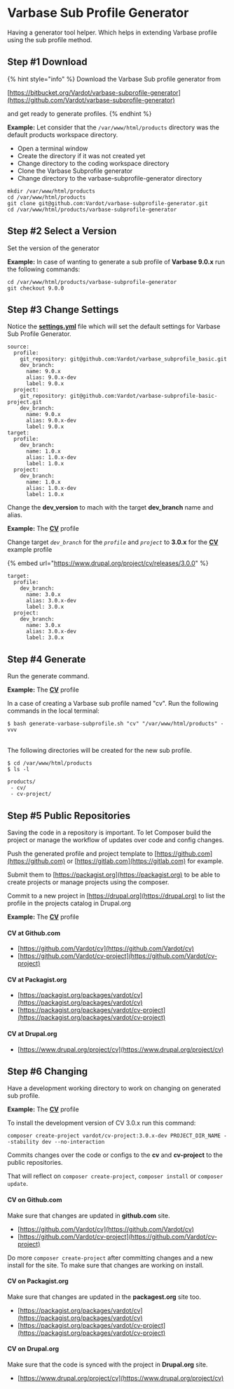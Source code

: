 # Varbase Sub Profile Generator

Having a generator tool helper. Which helps in extending Varbase profile using the sub profile method.

## Step #1 Download

{% hint style="info" %}
Download the Varbase Sub profile generator from

[https://bitbucket.org/Vardot/varbase-subprofile-generator](https://github.com/Vardot/varbase-subprofile-generator)

and get ready to generate profiles.
{% endhint %}

**Example:** Let consider that the `/var/www/html/products` directory was the default products workspace directory.

* Open a terminal window
* Create the directory if it was not created yet
* Change directory to the coding workspace directory
* Clone the Varbase Subprofile generator
* Change directory to the varbase-subprofile-generator directory

```
mkdir /var/www/html/products
cd /var/www/html/products
git clone git@github.com:Vardot/varbase-subprofile-generator.git
cd /var/www/html/products/varbase-subprofile-generator
```

## Step #2 Select a Version

Set the version of the generator

**Example:** In case of wanting to generate a sub profile of **Varbase 9.0.x** run the following commands:

```
cd /var/www/html/products/varbase-subprofile-generator
git checkout 9.0.0
```

## Step #3 Change Settings

Notice the [**settings.yml**](https://github.com/Vardot/varbase-subprofile-generator/blob/9.0.x/settings.yml) file which will set the default settings for Varbase Sub Profile Generator.

```
source:
  profile:
    git_repository: git@github.com:Vardot/varbase_subprofile_basic.git
    dev_branch:
      name: 9.0.x
      alias: 9.0.x-dev
      label: 9.0.x
  project:
    git_repository: git@github.com:Vardot/varbase-subprofile-basic-project.git
    dev_branch:
      name: 9.0.x
      alias: 9.0.x-dev
      label: 9.0.x
target:
  profile:
    dev_branch:
      name: 1.0.x
      alias: 1.0.x-dev
      label: 1.0.x
  project:
    dev_branch:
      name: 1.0.x
      alias: 1.0.x-dev
      label: 1.0.x
```

Change the **dev\_version** to mach with the target **dev\_branch** name and alias.

**Example:** The [**CV**](https://www.drupal.org/project/cv) profile

Change target _`dev_branch`_ for the _`profile`_ and _`project`_ to **3.0.x** for the [**CV**](https://www.drupal.org/project/cv) example profile

{% embed url="https://www.drupal.org/project/cv/releases/3.0.0" %}

```
target:
  profile:
    dev_branch:
      name: 3.0.x
      alias: 3.0.x-dev
      label: 3.0.x
  project:
    dev_branch:
      name: 3.0.x
      alias: 3.0.x-dev
      label: 3.0.x
```

## Step #4 Generate

Run the generate command.

**Example:** The [**CV**](https://www.drupal.org/project/cv) profile

In a case of creating a Varbase sub profile named "cv". Run the following commands in the local terminal:

```
$ bash generate-varbase-subprofile.sh "cv" "/var/www/html/products" -vvv
```

\
The following directories will be created for the new sub profile.

```
$ cd /var/www/html/products
$ ls -l

products/
 - cv/
 - cv-project/
```

## Step #5 Public Repositories

Saving the code in a repository is important. To let Composer build the project or manage the workflow of updates over code and config changes.

Push the generated profile and project template to [https://github.com](https://github.com) or [https://gitlab.com](https://gitlab.com) for example.

Submit them to [https://packagist.org](https://packagist.org) to be able to create projects or manage projects using the composer.

Commit to a new project in [https://drupal.org](https://drupal.org) to list the profile in the projects catalog in Drupal.org

**Example:** The [**CV**](https://www.drupal.org/project/cv) profile

#### **CV at Github.com**

* [https://github.com/Vardot/cv](https://github.com/Vardot/cv)
* [https://github.com/Vardot/cv-project](https://github.com/Vardot/cv-project)

#### **CV at Packagist.org**

* [https://packagist.org/packages/vardot/cv](https://packagist.org/packages/vardot/cv)
* [https://packagist.org/packages/vardot/cv-project](https://packagist.org/packages/vardot/cv-project)

#### CV at Drupal.org

* [https://www.drupal.org/project/cv](https://www.drupal.org/project/cv)

## Step #6 Changing

Have a development working directory to work on changing on generated sub profile.

**Example:** The [**CV**](https://www.drupal.org/project/cv) profile

To install the development version of CV 3.0.x run this command:

```
composer create-project vardot/cv-project:3.0.x-dev PROJECT_DIR_NAME --stability dev --no-interaction
```

Commits changes over the code or configs to the **cv** and **cv-project** to the public repositories.

That will reflect on `composer create-project`, `composer install` or `composer update`.

#### **CV on Github.com**

Make sure that changes are updated in **github.com** site.

* [https://github.com/Vardot/cv](https://github.com/Vardot/cv)
* [https://github.com/Vardot/cv-project](https://github.com/Vardot/cv-project)

Do more `composer create-project` after committing changes and a new install for the site. To make sure that changes are working on install.

#### **CV on Packagist.org**

Make sure that changes are updated in the **packagest.org** site too.

* [https://packagist.org/packages/vardot/cv](https://packagist.org/packages/vardot/cv)
* [https://packagist.org/packages/vardot/cv-project](https://packagist.org/packages/vardot/cv-project)

#### CV on Drupal.org

Make sure that the code is synced with the project in **Drupal.org** site.

* [https://www.drupal.org/project/cv](https://www.drupal.org/project/cv)
